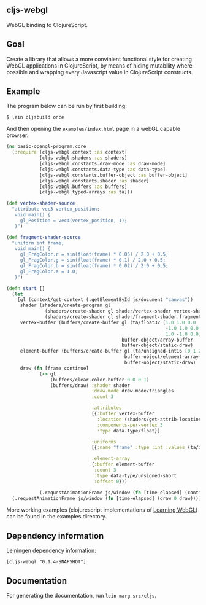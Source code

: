 cljs-webgl
----
WebGL binding to ClojureScript.

Goal
----
Create a library that allows a more convinient functional style for creating WebGL applications in ClojureScript, by means of hiding mutability where possible and wrapping every Javascript value in ClojureScript constructs.

Example
----
The program below can be run by first building:

    $ lein cljsbuild once

And then opening the `examples/index.html` page in a webGL capable browser.

```clojure
(ns basic-opengl-program.core
  (:require [cljs-webgl.context :as context]
            [cljs-webgl.shaders :as shaders]
            [cljs-webgl.constants.draw-mode :as draw-mode]
            [cljs-webgl.constants.data-type :as data-type]
            [cljs-webgl.constants.buffer-object :as buffer-object]
            [cljs-webgl.constants.shader :as shader]
            [cljs-webgl.buffers :as buffers]
            [cljs-webgl.typed-arrays :as ta]))

(def vertex-shader-source
  "attribute vec3 vertex_position;
   void main() {
     gl_Position = vec4(vertex_position, 1);
   }")

(def fragment-shader-source
  "uniform int frame;
   void main() {
     gl_FragColor.r = sin(float(frame) * 0.05) / 2.0 + 0.5;
     gl_FragColor.g = sin(float(frame) * 0.1) / 2.0 + 0.5;
     gl_FragColor.b = sin(float(frame) * 0.02) / 2.0 + 0.5;
     gl_FragColor.a = 1.0;
   }")

(defn start []
  (let
    [gl (context/get-context (.getElementById js/document "canvas"))
     shader (shaders/create-program gl
              (shaders/create-shader gl shader/vertex-shader vertex-shader-source)
              (shaders/create-shader gl shader/fragment-shader fragment-shader-source))
     vertex-buffer (buffers/create-buffer gl (ta/float32 [1.0 1.0 0.0
                                                          -1.0 1.0 0.0
                                                          1.0 -1.0 0.0])
                                          buffer-object/array-buffer
                                          buffer-object/static-draw)
     element-buffer (buffers/create-buffer gl (ta/unsigned-int16 [0 1 2])
                                           buffer-object/element-array-buffer
                                           buffer-object/static-draw)
     draw (fn [frame continue]
            (-> gl
                (buffers/clear-color-buffer 0 0 0 1)
                (buffers/draw! :shader shader
                               :draw-mode draw-mode/triangles
                               :count 3

                               :attributes
                               [{:buffer vertex-buffer
                                 :location (shaders/get-attrib-location gl shader "vertex_position")
                                 :components-per-vertex 3
                                 :type data-type/float}]

                               :uniforms
                               [{:name "frame" :type :int :values (ta/int32 [frame])}]

                               :element-array
                               {:buffer element-buffer
                                :count 3
                                :type data-type/unsigned-short
                                :offset 0}))

            (.requestAnimationFrame js/window (fn [time-elapsed] (continue (inc frame) continue))))]
  (.requestAnimationFrame js/window (fn [time-elapsed] (draw 0 draw)))))

```

More working examples (clojurescript implementations of [Learning WebGL](http://learningwebgl.com/blog/?page_id=1217))
can be found in the examples directory.

Dependency information
----

[Leiningen](http://github.com/technomancy/leiningen/) dependency information:

```
[cljs-webgl "0.1.4-SNAPSHOT"]
```

Documentation
----
For generating the documentation, run `lein marg src/cljs`.
